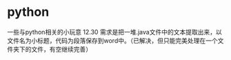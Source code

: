 # python
一些与python相关的小玩意
12.30 需求是把一堆.java文件中的文本提取出来，以文件名为小标题，代码为段落保存到word中。（已解决，但只能完美处理在一个文件夹下的文件，有空继续完善）
